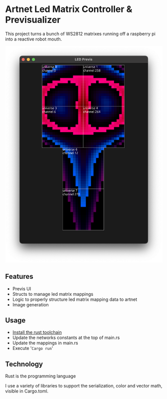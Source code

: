 # Artnet Led Matrix Controller & Previsualizer
This project turns a bunch of WS2812 matrixes running off a raspberry pi into a reactive robot mouth.

![basic screenshot](media/basic_screenshot.png)

## Features
- Previs UI
- Structs to manage led matrix mappings
- Logic to properly structure led matrix mapping data to artnet
- Image generation


## Usage
- [Install the rust toolchain](https://www.rust-lang.org/tools/install)
- Update the networks constants at the top of main.rs
- Update the mappings in main.rs
- Execute '```Cargo run```'

## Technology
Rust is the programming language

I use a variety of libraries to support the serialization, color and vector math, visible in Cargo.toml.